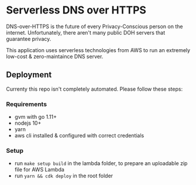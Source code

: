 # Serverless DNS over HTTPS

DNS-over-HTTPS is the future of every Privacy-Conscious person on the internet.
Unfortunately, there aren't many public DOH servers that guarantee privacy.

This application uses serverless technologies from AWS to run an extremely low-cost & zero-maintaince DNS server.

## Deployment

Currenty this repo isn't completely automated. Please follow these steps:

### Requirements

- gvm with go 1.11+
- nodejs 10+
- yarn
- aws cli installed & configured with correct credentials

### Setup

- run `make setup build` in the lambda folder, to prepare an uploadable zip file for AWS Lambda
- run `yarn && cdk deploy` in the root folder
